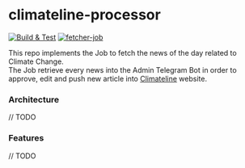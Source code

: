 # climateline-processor

[![Build & Test](https://github.com/margostino/climateline-processor/actions/workflows/main.yml/badge.svg?branch=master)](https://github.com/margostino/climateline-processor/actions/workflows/main.yml)
[![fetcher-job](https://github.com/margostino/climateline-processor/actions/workflows/job.yml/badge.svg?branch=master)](https://github.com/margostino/climateline-processor/actions/workflows/job.yml)

This repo implements the Job to fetch the news of the day related to Climate Change.  
The Job retrieve every news into the Admin Telegram Bot in order to approve, edit and push new article into [Climateline](https://climateline.vercel.app/) website.

### Architecture
// TODO

### Features
// TODO
